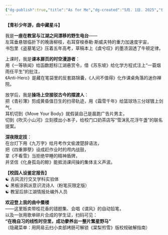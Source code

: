 ```yaml
---
{"dg-publish":true,"title":"As for Me","dg-created":"5月. 1日. 2025","tags":["gardenEntry"],"dg-home":"true","permalink":"/As for Me/","dgPassFrontmatter":true}
---
```


**【青衫少年游，曲中藏星斗】**  

我是**一座在教室与江湖之间漂移的野生电台**——  
左耳垂悬银临折下的晚唐柳枝，右耳穿梭泰勒·斯威夫特的重力加速度宇宙，  
书包里《盗墓笔记》压着五年高考，草稿本上《虞兮叹》的墨渍洇透了牛顿定律。  

上课时，我是**课本扉页的时空漫游者**：  
用《一等轶闻》给函数题标江湖悬赏令，借《苏东坡》给化学方程式注上“一蓑烟雨任平生”的批注，  
《Anti-Hero》是藏在笔袋里的反套路锦囊，《人间不值得》化作课桌角落的迷你禅院。  

放学后，我是**操场上空接驳古今的摆渡人**：  
把《青衫薄》剪成黄昏值日生的扫帚轨迹，用《霜雪千年》给篮球场三分球镀上剑气，  
耳机切到《Move Your Body》就假装自己是晨跑广告片男主，  
切到《吹灭小山河》立刻摸出小本子，给校门口奶茶店写“雪沫乳花浮午盏”的联名提案。  

**深夜限定技**：  
在台灯下用《九万字》给月考作文偷渡楚辞语法，  
把《四重罪孽》设成赶作业时的颅内战鼓，  
拿《不看雪》当拒绝早睡的精神盾牌，  
并坚信《化身孤岛的鲸》能抵消课间操的集体主义声波。  

**【校园人设鉴定报告】**  
☯️ 古风流行交叉学科实验体  
☯️ 黑板涂鸦派意识流诗人（粉笔灰限定版）  
☯️ 教室后排江湖情报处编外人员  

**欢迎登上我的曲中蜃楼**  
——这里贩卖带桂花香的错题集、会唱《谓风》的自动铅笔，  
以及一张用歌单碎片合成的学生证，扫码可见：  
**“在晚自习的线性时空里，成功豢养出一整片繁星野马”**  
（隐藏菜单：用网易云扫小卖部烤肠可解锁《棠梨煎雪》版校规破解指南）